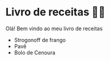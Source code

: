 # Livro de receitas :man_cook:

Olá! Bem vindo ao meu livro de receitas 

- Strogonoff de frango
- Pavê
- Bolo de Cenoura
